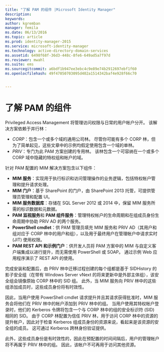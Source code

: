 ```yaml
---
title: "了解 PAM 的组件 |Microsoft Identity Manager"
description: 
keywords: 
author: kgremban
manager: femila
ms.date: 06/13/2016
ms.topic: article
ms.prod: identity-manager-2015
ms.service: microsoft-identity-manager
ms.technology: active-directory-domain-services
ms.assetid: 6498f68f-36d3-448c-8fe6-649ad5a7f97d
ms.reviewer: mwahl
ms.suite: ems
ms.sourcegitcommit: a6bdf1b947ee3ebc4c9e89e74b2912697ebf1f60
ms.openlocfilehash: 49f47050703095d402a1514342baf4e928f66c70


---
```


# 了解 PAM 的组件

Privileged Access Management 将管理访问权限与日常的用户帐户分开。 该解决方案依赖于并行林：

- *CORP*：包含一个或多个域的通用公司林。 尽管你可能有多个 CORP 林，但为了简单起见，这些文章中的示例均假定使用包含一个域的单林。  
- *PRIV*：专门为此 PAM 方案创建的专用林。 该林包含一个可容纳在一个或多个 CORP 域中隐藏的特权组和帐户的域。

针对 PAM 配置的 MIM 解决方案包含以下组件：  

- **MIM 服务**：实现用于执行标识和访问管理操作的业务逻辑，包括特权帐户管理和提升请求处理。   
- **MIM 门户**：基于 SharePoint 的门户，由 SharePoint 2013 托管，可提供管理员管理和配置 UI。
- **MIM 服务数据库**：存储在 SQL Server 2012 或 2014 中，保留 MIM 服务所需的标识数据和元数据。
- **PAM 监视服务**和 **PAM 组件服务**：管理特权帐户的生命周期和在组成员身份生命周期中协助 PRIV AD 的两个服务。
- **PowerShell cmdlet**：供 PAM 管理员填充 MIM 服务和 PRIV AD（其用户和组对应于 CORP 林中的用户和组），以及用于最终用户在管理帐户中请求实时 (JIT) 使用权限。
- **PAM REST API 和示例门户**：供开发人员将 PAM 方案中的 MIM 与自定义客户端集成以进行提升，而无需使用 PowerShell 或 SOAP。 通过示例 Web 应用程序演示了 REST API 的使用。

完成安装和配置后，由 PRIV 林中迁移过程创建的每个组都是基于 SIDHistory 的影子安全组（在带有 Windows Server vNext 的将来更新中是外部主体组），该安全组会镜像原始 CORP 林中的 SID 组。 此外，当 MIM 服务向 PRIV 林中的这些组添加成员时，这些成员身份将有时效性。

因此，当用户使用 PowerShell cmdlet 请求提升并且其请求获得批准时，MIM 服务会将他们在 PRIV 林中的帐户添加到 PRIV 林中的组。 当用户使用其特权帐户登录时，他们的 Kerberos 令牌将包含一个与 CORP 林中的组的安全标识符 (SID) 相同的 SID。 由于 CORP 林配置为信任 PRIV 林，用于访问 CORP 林中的资源的提升帐户，因此对于检查 Kerberos 组成员身份的资源来说，看起来是该资源的安全组的成员。 这可通过 Kerberos 跨林身份验证提供。

此外，这些成员身份是有时效性的，因此在预配置的时间间隔后，用户的管理帐户将不再属于 PRIV 林中的组。 因此，该帐户不可再用于访问其他资源。



<!--HONumber=Jul16_HO2-->


